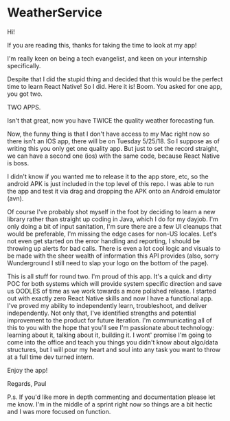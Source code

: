 # WeatherService


Hi!


If you are reading this, thanks for taking the time to look at my app!

I'm really keen on being a tech evangelist, and keen on your internship specifically.

Despite that I did the stupid thing and decided that this would be the perfect time 
to learn React Native! So I did. Here it is! Boom. You asked for one app, you got two.

TWO APPS.

Isn't that great, now you have TWICE the quality weather forecasting fun. 

Now, the funny thing is that I don't have access to my Mac right now so there isn't an IOS app,
there will be on Tuesday 5/25/18. So I suppose as of writing this you only get one quality app.
But just to set the record straight, we can have a second one (ios) with the same code, because 
React Native is boss.

I didn't know if you wanted me to release it to the app store, etc, so the android APK is just included
in the top level of this repo. I was able to run the app and test it via drag and dropping the APK onto
an Android emulator (avn).

Of course I've probably shot myself in the foot by deciding to learn a new library rather than straight up
coding in Java, which I do for my dayjob. I'm only doing a bit of input sanitation, I'm sure there are a few
UI cleanups that would be preferable, I'm missing the edge cases for non-US locales. Let's not even get started
on the error handling and reporting, I should be throwing up alerts for bad calls. There is even a lot cool logic 
and visuals to be made with the sheer wealth of information this API provides (also, sorry Wunderground I still need to
slap your logo on the bottom of the page). 

This is all stuff for round two. I'm proud of this app. It's a quick and dirty POC for both systems which will provide
system specific direction and save us OODLES of time as we work towards a more polished release. I started out with 
exactly zero React Native skills and now I have a functional app. I've proved my ability to independently learn, troubleshoot, 
and deliver independently. Not only that, I've identified strengths and potential improvement to the product for future iteration. 
I'm communicating all of this to you with the hope that you'll see I'm passionate about technology: learning about it, talking about it, building it. I wont' promise I'm going to come into the office and teach you things you didn't know about algo/data structures, but I will pour my heart and soul into any task you want to throw at a full time dev turned intern. 

Enjoy the app!

Regards,
Paul

P.s. If you'd like more in depth commenting and documentation please let me know. I'm in the middle of a sprint right now so things are a bit hectic and I was more focused on function.
